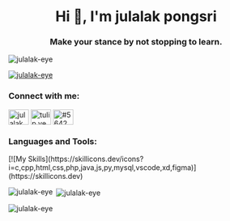 <h1 align="center">Hi 👋, I'm julalak pongsri</h1>
<h3 align="center">Make your stance by not stopping to learn.</h3>

<p align="left"> <img src="https://komarev.com/ghpvc/?username=julalak-eye&label=Profile%20views&color=0e75b6&style=flat" alt="julalak-eye" /> </p>

<p align="left"> <a href="https://github.com/ryo-ma/github-profile-trophy"><img src="https://github-profile-trophy.vercel.app/?username=julalak-eye" alt="julalak-eye" /></a> </p>

<h3 align="left">Connect with me:</h3>
<p align="left">
<a href="https://linkedin.com/in/julalak pongsri" target="blank"><img align="center" src="https://raw.githubusercontent.com/rahuldkjain/github-profile-readme-generator/master/src/images/icons/Social/linked-in-alt.svg" alt="julalak pongsri" height="30" width="40" /></a>
<a href="https://instagram.com/tulip.yee" target="blank"><img align="center" src="https://raw.githubusercontent.com/rahuldkjain/github-profile-readme-generator/master/src/images/icons/Social/instagram.svg" alt="tulip.yee" height="30" width="40" /></a>
<a href="https://discord.gg/#5642" target="blank"><img align="center" src="https://raw.githubusercontent.com/rahuldkjain/github-profile-readme-generator/master/src/images/icons/Social/discord.svg" alt="#5642" height="30" width="40" /></a>
</p>

<h3 align="left">Languages and Tools:</h3>
[![My Skills](https://skillicons.dev/icons?i=c,cpp,html,css,php,java,js,py,mysql,vscode,xd,figma)](https://skillicons.dev)

<p><img align="left" src="https://github-readme-stats.vercel.app/api/top-langs?username=julalak-eye&show_icons=true&locale=en&layout=compact" alt="julalak-eye" /></p>

<p>&nbsp;<img align="center" src="https://github-readme-stats.vercel.app/api?username=julalak-eye&show_icons=true&locale=en" alt="julalak-eye" /></p>

<p><img align="center" src="https://github-readme-streak-stats.herokuapp.com/?user=julalak-eye&" alt="julalak-eye" /></p>
